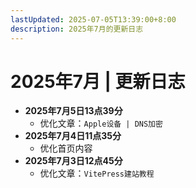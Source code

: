 ```yaml
---
lastUpdated: 2025-07-05T13:39:00+8:00
description: 2025年7月的更新日志
---
```


# 2025年7月 | 更新日志

- **2025年7月5日13点39分**
  - 优化文章：`Apple设备 | DNS加密`
- **2025年7月4日11点35分**
  - 优化首页内容
- **2025年7月3日12点45分**
  - 优化文章：`VitePress建站教程`
